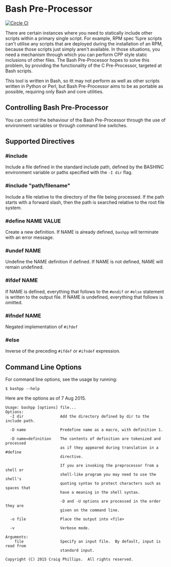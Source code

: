 Bash Pre-Processor
==================

[![Circle CI](https://circleci.com/gh/iwonbigbro/bashpp.svg?style=svg)](https://circleci.com/gh/iwonbigbro/bashpp)

There are certain instances where you need to statically include other scripts
within a primary single script.  For example, RPM spec %pre scripts can't
utilise any scripts that are deployed during the installation of an RPM,
because those scripts just simply aren't available.  In those situations, you
need a mechanism through which you can perform CPP style static inclusions of
other files.  The Bash Pre-Processor hopes to solve this problem, by providing
the functionality of the C Pre-Processor, targeted at Bash scripts.

This tool is written in Bash, so itt may not perform as well as other scripts
written in Python or Perl, but Bash Pre-Processor aims to be as portable as
possible, requiring only Bash and core utilities.

Controlling Bash Pre-Processor
------------------------------
You can control the behaviour of the Bash Pre-Processor through the use of
environment variables or through command line switches.

Supported Directives
--------------------

### #include <filename>
Include a file defined in the standard include path, defined by the BASHINC
environment variable or paths specified with the `-I dir` flag.

### #include "path/filename"
Include a file relative to the directory of the file being processed.  If the
path starts with a forward slash, then the path is searched relative to the
root file system.

### #define NAME VALUE
Create a new definition.  If NAME is already defined, `bashpp` will terminate
with an error message.

### #undef NAME
Undefine the NAME definition if defined.  If NAME is not defined, NAME will
remain undefined.

### #ifdef NAME
If NAME is defined, everything that follows to the `#endif` or `#else` statement
is written to the output file.  If NAME is undefined, everything that follows is
omitted.

### #ifndef NAME
Negated implementation of `#ifdef`

### #else
Inverse of the preceding `#ifdef` or `#ifndef` expression.

Command Line Options
--------------------

For command line options, see the usage by running:

```none
$ bashpp --help
```

Here are the options as of 7 Aug 2015.

```none
Usage: bashpp [options] file...
Options:
  -I dir                Add the directory defined by dir to the include path.

  -D name               Predefine name as a macro, with definition 1.

  -D name=definition    The contents of definition are tokenized and processed
                        as if they appeared during translation in a #define
                        directive.

                        If you are invoking the preprocessor from a shell or
                        shell-like program you may need to use the shell's
                        quoting syntax to protect characters such as spaces that
                        have a meaning in the shell syntax.

                        -D and -U options are processed in the order they are
                        given on the command line.

  -o file               Place the output into <file>

  -v                    Verbose mode.

Arguments:
    file                Specify an input file.  By default, input is read from
                        standard input.

Copyright (C) 2015 Craig Phillips.  All rights reserved.
```
